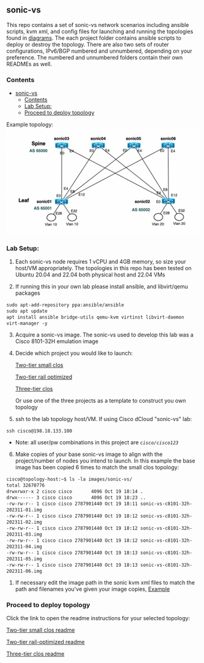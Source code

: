 ## sonic-vs
This repo contains a set of sonic-vs network scenarios including ansible scripts, kvm xml, and config files for launching and running the topologies found in [diagrams](./diagrams/). The each project folder contains ansible scripts to deploy or destroy the topology. There are also two sets of router configurations, IPv6/BGP numbered and unnumbered, depending on your preference. The numbered and unnumbered folders contain their own READMEs as well.

### Contents
- [sonic-vs](#sonic-vs)
  - [Contents](#contents)
  - [Lab Setup:](#lab-setup)
  - [Proceed to deploy topology](#proceed-to-deploy-topology)

Example topology:
<img src="/diagrams/sonic-vs-2-tier-small-clos.png" width="1200">

### Lab Setup: 
1. Each sonic-vs node requires 1 vCPU and 4GB memory, so size your host/VM appropriately. The topologies in this repo has been tested on Ubuntu 20.04 and 22.04 both physical host and 22.04 VMs
  
2. If running this in your own lab please install ansible, and libvirt/qemu packages
  ```
  sudo apt-add-repository ppa:ansible/ansible
  sudo apt update
  apt install ansible bridge-utils qemu-kvm virtinst libvirt-daemon virt-manager -y
  ```
3. Acquire a sonic-vs image. The sonic-vs used to develop this lab was a Cisco 8101-32H emulation image

4. Decide which project you would like to launch:
   
   [Two-tier small clos](./diagrams/sonic-vs-2-tier-small-clos.png)

   [Two-tier rail optimized](./diagrams/sonic-vs-2-tier-rail-optimized.png)

   [Three-tier clos](./diagrams/sonic-vs-3-tier.png)

      Or use one of the three projects as a template to construct you own topology

5. ssh to the lab topology host/VM. If using Cisco dCloud "sonic-vs" lab:
```
ssh cisco@198.18.133.100
```
   * Note: all user/pw combinations in this project are *`cisco/cisco123`*

6. Make copies of your base sonic-vs image to align with the project/number of nodes you intend to launch. In this example the base image has been copied 6 times to match the small clos topology:
```
cisco@topology-host:~$ ls -la images/sonic-vs/
total 32670776
drwxrwxr-x 2 cisco cisco       4096 Oct 19 18:14 .
drwx------ 3 cisco cisco       4096 Oct 19 18:23 ..
-rw-rw-r-- 1 cisco cisco 2787901440 Oct 19 18:11 sonic-vs-c8101-32h-202311-01.img
-rw-rw-r-- 1 cisco cisco 2787901440 Oct 19 18:12 sonic-vs-c8101-32h-202311-02.img
-rw-rw-r-- 1 cisco cisco 2787901440 Oct 19 18:12 sonic-vs-c8101-32h-202311-03.img
-rw-rw-r-- 1 cisco cisco 2787901440 Oct 19 18:12 sonic-vs-c8101-32h-202311-04.img
-rw-rw-r-- 1 cisco cisco 2787901440 Oct 19 18:13 sonic-vs-c8101-32h-202311-05.img
-rw-rw-r-- 1 cisco cisco 2787901440 Oct 19 18:13 sonic-vs-c8101-32h-202311-06.img
```

1. If necessary edit the image path in the sonic kvm xml files to match the path and filenames you've given your image copies, [Example](./1-two-tier-small-clos/kvm/sonic01.xml#L28)

### Proceed to deploy topology

Click the link to open the readme instructions for your selected topology:
   
   [Two-tier small clos readme](./1-two-tier-small-clos/2-tier-small-clos-readme.md)

   [Two-tier rail-optimized readme](./2-two-tier-rail-optimized/2-tier-rail-optimized-readme.md)

   [Three-tier clos readme](./3-three-tier-clos/3-tier-clos-readme.md)

